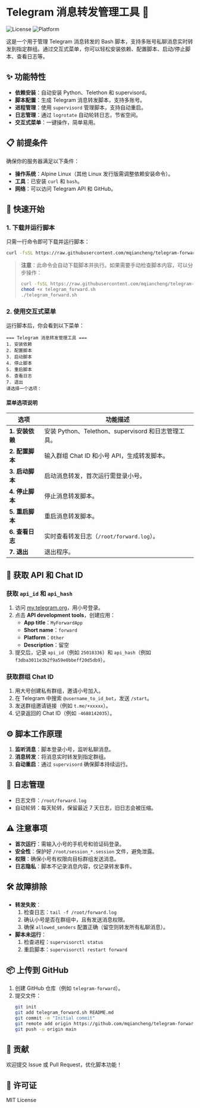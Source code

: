 # Telegram 消息转发管理工具 🚀

![License](https://img.shields.io/badge/license-MIT-blue.svg)
![Platform](https://img.shields.io/badge/platform-Alpine%20Linux-green.svg)

这是一个用于管理 Telegram 消息转发的 Bash 脚本，支持多账号私聊消息实时转发到指定群组。通过交互式菜单，你可以轻松安装依赖、配置脚本、启动/停止脚本、查看日志等。

## ✨ 功能特性

- **依赖安装**：自动安装 Python、Telethon 和 supervisord。
- **脚本配置**：生成 Telegram 消息转发脚本，支持多账号。
- **进程管理**：使用 `supervisord` 管理脚本，支持自动重启。
- **日志管理**：通过 `logrotate` 自动轮转日志，节省空间。
- **交互式菜单**：一键操作，简单易用。

## 📋 前提条件

确保你的服务器满足以下条件：

- **操作系统**：Alpine Linux（其他 Linux 发行版需调整依赖安装命令）。
- **工具**：已安装 `curl` 和 `bash`。
- **网络**：可以访问 Telegram API 和 GitHub。

## 🚀 快速开始

### 1. 下载并运行脚本

只需一行命令即可下载并运行脚本：

```bash
curl -fsSL https://raw.githubusercontent.com/mqiancheng/telegram-forward/main/telegram_forward.sh | bash
```

> **注意**：此命令会自动下载脚本并执行。如果需要手动检查脚本内容，可以分步操作：
>
> ```bash
> curl -fsSL https://raw.githubusercontent.com/mqiancheng/telegram-forward/main/telegram_forward.sh -o telegram_forward.sh
> chmod +x telegram_forward.sh
> ./telegram_forward.sh
> ```

### 2. 使用交互式菜单

运行脚本后，你会看到以下菜单：

```plaintext
=== Telegram 消息转发管理工具 ===
1. 安装依赖
2. 配置脚本
3. 启动脚本
4. 停止脚本
5. 重启脚本
6. 查看日志
7. 退出
请选择一个选项：
```

#### 菜单选项说明

| 选项         | 功能描述                                   |
|--------------|--------------------------------------------|
| **1. 安装依赖** | 安装 Python、Telethon、supervisord 和日志管理工具。 |
| **2. 配置脚本** | 输入群组 Chat ID 和小号 API，生成转发脚本。 |
| **3. 启动脚本** | 启动消息转发，首次运行需登录小号。         |
| **4. 停止脚本** | 停止消息转发脚本。                         |
| **5. 重启脚本** | 重启消息转发脚本。                         |
| **6. 查看日志** | 实时查看转发日志（`/root/forward.log`）。  |
| **7. 退出**     | 退出程序。                                 |

## 🔑 获取 API 和 Chat ID

### 获取 `api_id` 和 `api_hash`

1. 访问 [my.telegram.org](https://my.telegram.org)，用小号登录。
2. 点击 **API development tools**，创建应用：
   - **App title**：`MyForwardApp`
   - **Short name**：`forward`
   - **Platform**：`Other`
   - **Description**：留空
3. 提交后，记录 `api_id`（例如 `25018336`）和 `api_hash`（例如 `f3dba3011e3b2f9a59e0bbeff20d5db9`）。

### 获取群组 Chat ID

1. 用大号创建私有群组，邀请小号加入。
2. 在 Telegram 中搜索 `@username_to_id_bot`，发送 `/start`。
3. 发送群组邀请链接（例如 `t.me/+xxxxx`）。
4. 记录返回的 Chat ID（例如 `-4688142035`）。

## ⚙️ 脚本工作原理

1. **监听消息**：脚本登录小号，监听私聊消息。
2. **消息转发**：将消息实时转发到指定群组。
3. **自动重启**：通过 `supervisord` 确保脚本持续运行。

## 📜 日志管理

- 日志文件：`/root/forward.log`
- 自动轮转：每天轮转，保留最近 7 天日志，旧日志会被压缩。

## ⚠️ 注意事项

- **首次运行**：需输入小号的手机号和验证码登录。
- **安全性**：保护好 `/root/session_*.session` 文件，避免泄露。
- **权限**：确保小号有权限向目标群组发送消息。
- **日志隐私**：脚本不记录消息内容，仅记录转发事件。

## 🛠️ 故障排除

- **转发失败**：
  1. 检查日志：`tail -f /root/forward.log`
  2. 确认小号是否在群组中，且有发送消息权限。
  3. 确保 `allowed_senders` 配置正确（留空则转发所有私聊消息）。
- **脚本未运行**：
  1. 检查进程：`supervisorctl status`
  2. 重启脚本：`supervisorctl restart forward`

## 📦 上传到 GitHub

1. 创建 GitHub 仓库（例如 `telegram-forward`）。
2. 提交文件：
   ```bash
   git init
   git add telegram_forward.sh README.md
   git commit -m "Initial commit"
   git remote add origin https://github.com/mqiancheng/telegram-forward.git
   git push -u origin main
   ```

## 🤝 贡献

欢迎提交 Issue 或 Pull Request，优化脚本功能！

## 📄 许可证

MIT License